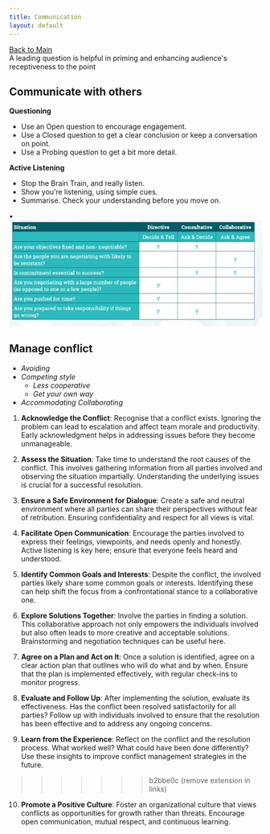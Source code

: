 ```yaml
---
title: Communication
layout: default
---
```

[Back to Main](../../index.md#)  
A leading question is helpful in priming and enhancing audience's receptiveness to the point    
    
    
## Communicate with others    
    
    
**Questioning**    
    
- Use an Open question to encourage engagement.    
- Use a Closed question to get a clear conclusion or keep a conversation on point.    
- Use a Probing question to get a bit more detail.    
    
**Active Listening**    
    
- Stop the Brain Train, and really listen.    
- Show you’re listening, using simple cues.    
- Summarise. Check your understanding before you move on.    
    
•![](../image/Aspose.Words.5364a901-92ab-4f1a-a312-4393b804b23f.007.jpeg)    
    
## Manage conflict    
    
- *Avoiding*    
- *Competing style*    
	- *Less cooperative*    
	- *Get your own way*     
- *Accommodating Collaborating*    
    
1. **Acknowledge the Conflict**: Recognise that a conflict exists. Ignoring the problem can lead to escalation and affect team morale and productivity. Early acknowledgment helps in addressing issues before they become unmanageable.    
        
2. **Assess the Situation**: Take time to understand the root causes of the conflict. This involves gathering information from all parties involved and observing the situation impartially. Understanding the underlying issues is crucial for a successful resolution.    
        
3. **Ensure a Safe Environment for Dialogue**: Create a safe and neutral environment where all parties can share their perspectives without fear of retribution. Ensuring confidentiality and respect for all views is vital.    
        
4. **Facilitate Open Communication**: Encourage the parties involved to express their feelings, viewpoints, and needs openly and honestly. Active listening is key here; ensure that everyone feels heard and understood.    
        
5. **Identify Common Goals and Interests**: Despite the conflict, the involved parties likely share some common goals or interests. Identifying these can help shift the focus from a confrontational stance to a collaborative one.    
        
6. **Explore Solutions Together**: Involve the parties in finding a solution. This collaborative approach not only empowers the individuals involved but also often leads to more creative and acceptable solutions. Brainstorming and negotiation techniques can be useful here.    
        
7. **Agree on a Plan and Act on It**: Once a solution is identified, agree on a clear action plan that outlines who will do what and by when. Ensure that the plan is implemented effectively, with regular check-ins to monitor progress.    
        
8. **Evaluate and Follow Up**: After implementing the solution, evaluate its effectiveness. Has the conflict been resolved satisfactorily for all parties? Follow up with individuals involved to ensure that the resolution has been effective and to address any ongoing concerns.    
        
9. **Learn from the Experience**: Reflect on the conflict and the resolution process. What worked well? What could have been done differently? Use these insights to improve conflict management strategies in the future.    
        
>>>>>>> b2bbe0c (remove extension in links)  
10. **Promote a Positive Culture**: Foster an organizational culture that views conflicts as opportunities for growth rather than threats. Encourage open communication, mutual respect, and continuous learning.